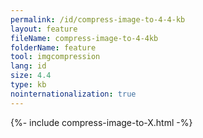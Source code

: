 ```yaml
---
permalink: /id/compress-image-to-4-4-kb
layout: feature
fileName: compress-image-to-4-4kb
folderName: feature
tool: imgcompression
lang: id
size: 4.4
type: kb
nointernationalization: true
---
```

{%- include compress-image-to-X.html -%}
      